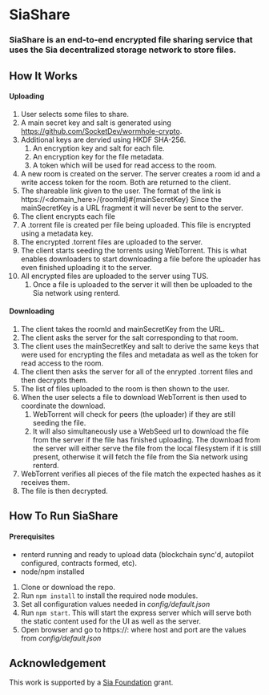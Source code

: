 # SiaShare
### SiaShare is an end-to-end encrypted file sharing service that uses the Sia decentralized storage network to store files.

## How It Works
#### Uploading
1. User selects some files to share.
2. A main secret key and salt is generated using https://github.com/SocketDev/wormhole-crypto.
3. Additional keys are dervied using HKDF SHA-256.
    1. An encryption key and salt for each file.
    2. An encryption key for the file metadata.
    3. A token which will be used for read access to the room.
4. A new room is created on the server. The server creates a room id and a write access token for the room. Both are returned to the client.
5. The shareable link given to the user. The format of the link is https://<domain_here>/{roomId}#{mainSecretKey} Since the mainSecretKey is a URL fragment it will never be sent to the server.
6. The client encrypts each file
7. A .torrent file is created per file being uploaded. This file is encrypted using a metadata key.
8. The encrypted .torrent files are uploaded to the server.
9. The client starts seeding the torrents using WebTorrent. This is what enables downloaders to start downloading a file before the uploader has even finished uploading it to the server.
10. All encrypted files are uploaded to the server using TUS.
    1. Once a file is uploaded to the server it will then be uploaded to the Sia network using renterd.

#### Downloading
1. The client takes the roomId and mainSecretKey from the URL.
2. The client asks the server for the salt corresponding to that room.
3. The client uses the mainSecretKey and salt to derive the same keys that were used for encrypting the files and metadata as well as the token for read access to the room.
4. The client then asks the server for all of the enrypted .torrent files and then decrypts them.
5. The list of files uploaded to the room is then shown to the user.
6. When the user selects a file to download WebTorrent is then used to coordinate the download.
    1. WebTorrent will check for peers (the uploader) if they are still seeding the file.
    2. It will also simultaneously use a WebSeed url to download the file from the server if the file has finished uploading. The download from the server will either serve the file from the local filesystem if it is still present, otherwise it will fetch the file from the Sia network using renterd.
7. WebTorrent verifies all pieces of the file match the expected hashes as it receives them.
8. The file is then decrypted.

## How To Run SiaShare
#### Prerequisites
- renterd running and ready to upload data (blockchain sync'd, autopilot configured, contracts formed, etc).
- node/npm installed

1. Clone or download the repo.
2. Run `npm install` to install the required node modules.
3. Set all configuration values needed in *config/default.json*
4. Run `npm start`. This will start the express server which will serve both the static content used for the UI as well as the server.
5. Open browser and go to https://<host>:<port> where host and port are the values from *config/default.json*

## Acknowledgement
This work is supported by a [Sia Foundation](https://sia.tech/) grant.